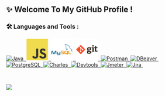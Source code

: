 ## ✨ Welcome To My GitHub Profile !</h2>


### :hammer_and_wrench: Languages and Tools :

<div>
<a  href="https://github.com/Gordmick/Gordievskiy_Java_v11">
<img src="https://cdn.worldvectorlogo.com/logos/java.svg" title="Java" alt="Java" width="60" height="60"/>&nbsp;
</a>
<a  href="https://github.com/Gordmick/HOMEWORKS_Course_V_Ksendzov/tree/main/JavaScript">
  <img src="https://github.com/devicons/devicon/blob/master/icons/javascript/javascript-original.svg" title="JavaScript" alt="JavaScript" width="60" height="60"/>&nbsp;
  </a>
<a  href="https://github.com/Gordmick/HOMEWORKS_Course_V_Ksendzov/tree/main/SQL">
  <img src="https://github.com/devicons/devicon/blob/master/icons/mysql/mysql-original-wordmark.svg" title="MySQL"  alt="MySQL" width="60" height="60"/>&nbsp;
<a  href="https://github.com/Gordmick/HOMEWORKS_Course_V_Ksendzov/tree/main/GITBASH">
  <img src="https://github.com/devicons/devicon/blob/master/icons/git/git-original-wordmark.svg" title="Git" **alt="Git" width="60" height="60"/>&nbsp;
  </a>
<a href="https://github.com/Gordmick/HOMEWORKS_Course_V_Ksendzov/tree/main/Postman">
<img src="https://user-images.githubusercontent.com/2676579/34940598-17cc20f0-f9be-11e7-8c6d-f0190d502d64.png" title="Postman"  alt="Postman" width="60" height="60"/>&nbsp;
  </a>
<a  href="https://github.com/Gordmick/HOMEWORKS_Course_V_Ksendzov/tree/main/SQL">
<img src="https://user-images.githubusercontent.com/89486551/143319757-0bbd31ce-7860-447a-9571-504653849d0b.png" title="DBeaver" alt="DBeaver" width="60" height="60"/>&nbsp;
  </a>
<a  href="https://github.com/Gordmick/HOMEWORKS_Course_V_Ksendzov">
<img src="https://user-images.githubusercontent.com/89486551/143319773-17f2e07b-8dc2-4f02-9b60-e9f0b421ce06.png"  title="PostgreSQL"alt="PostgreSQL" width="60" height="60"/>&nbsp;
  </a>
 <a  href="https://github.com/Gordmick/HOMEWORKS_Course_V_Ksendzov/tree/main/Charles">
<img src="https://user-images.githubusercontent.com/89486551/143319787-e5eb9aa4-5b57-454f-b903-64282274af76.png" title="Charles" alt="Charles" width="60" height="60"/>&nbsp;
</a>
  <a  href="https://github.com/Gordmick/HOMEWORKS_Course_V_Ksendzov/tree/main/Devtools">
<img src="https://miro.medium.com/fit/c/294/294/1*MjtZabdd0xkWLT-i9HxmAw.png" title="Devtools" alt="Devtools" width="60" height="60"/>&nbsp;
</a>
<a  href="https://github.com/Gordmick/HOMEWORKS_Course_V_Ksendzov/tree/main/Jmeter">
<img src="https://jmeter.apache.org/images/mstile-144x144.png" title="Jmeter" alt="Jmeter" width="60" height="60"/>&nbsp;
</a>
<a  href="https://github.com/Gordmick/HOMEWORKS_Course_V_Ksendzov/blob/main/Jira/readme.md">
<img src="https://cdn.icon-icons.com/icons2/2699/PNG/512/atlassian_jira_logo_icon_170511.png" title="Jira" alt="Jira" width="60" height="60"/>&nbsp;
</a>

</div>

  <p/>
  <p align="left">
    <img src="https://komarev.com/ghpvc/?username=MikhailGordievskiya&style=flat-square&color=blue" alt=""/>
  <p/>
<div>
  <a href="https://www.linkedin.com/in/mikhailgordievskiy/">
    <img src="https://img.shields.io/badge/linkedin-%230077B5.svg?style=for-the-badge&logo=linkedin&logoColor=white"/>
   </a>
</div>
 
 
